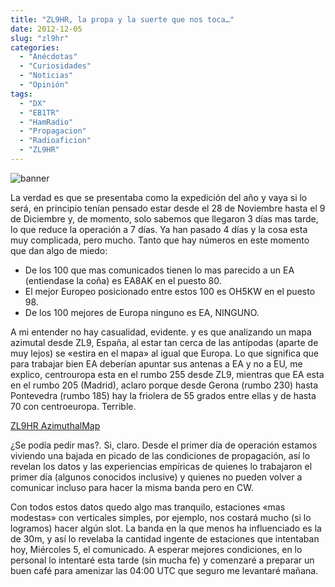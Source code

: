 ```yaml
---
title: "ZL9HR, la propa y la suerte que nos toca…"
date: 2012-12-05
slug: "zl9hr"
categories:
  - "Anécdotas"
  - "Curiosidades"
  - "Noticias"
  - "Opinión"
tags:
  - "DX"
  - "EB1TR"
  - "HamRadio"
  - "Propagacion"
  - "Radioaficion"
  - "ZL9HR"
---
```


![banner](http://www.eb1tr.info/wp-content/uploads/2012/12/banner-800x311.jpg)

La verdad es que se presentaba como la expedición del año y vaya si lo será, en principio tenían pensado estar desde el 28 de Noviembre hasta el 9 de Diciembre y, de momento, solo sabemos que llegaron 3 días mas tarde, lo que reduce la operación a 7 días. Ya han pasado 4 días y la cosa esta muy complicada, pero mucho. Tanto que hay números en este momento que dan algo de miedo:

  * De los 100 que mas comunicados tienen lo mas parecido a un EA (entiendase la coña) es EA8AK en el puesto 80.
  * El mejor Europeo posicionado entre estos 100 es OH5KW en el puesto 98.
  * De los 100 mejores de Europa ninguno es EA, NINGUNO.



A mi entender no hay casualidad, evidente. y es que analizando un mapa azimutal desde ZL9, España, al estar tan cerca de las antípodas (aparte de muy lejos) se «estira en el mapa» al igual que Europa. Lo que significa que para trabajar bien EA deberían apuntar sus antenas a EA y no a EU, me explico, centrouropa esta en el rumbo 255 desde ZL9, mientras que EA esta en el rumbo 205 (Madrid), aclaro porque desde Gerona (rumbo 230) hasta Pontevedra (rumbo 185) hay la friolera de 55 grados entre ellas y de hasta 70 con centroeuropa. Terrible.

[ZL9HR AzimuthalMap](http://www.eb1tr.info/wp-content/uploads/2012/12/ZL9HR-AzimuthalMap.pdf)

¿Se podía pedir mas?. Si, claro. Desde el primer día de operación estamos viviendo una bajada en picado de las condiciones de propagación, así lo revelan los datos y las experiencias empíricas de quienes lo trabajaron el primer día (algunos conocidos inclusive) y quienes no pueden volver a comunicar incluso para hacer la misma banda pero en CW.

Con todos estos datos quedo algo mas tranquilo, estaciones «mas modestas» con verticales simples, por ejemplo, nos costará mucho (si lo logramos) hacer algún slot. La banda en la que menos ha influenciado es la de 30m, y así lo revelaba la cantidad ingente de estaciones que intentaban hoy, Miércoles 5, el comunicado. A esperar mejores condiciones, en lo personal lo intentaré esta tarde (sin mucha fe) y comenzaré a preparar un buen café para amenizar las 04:00 UTC que seguro me levantaré mañana.
